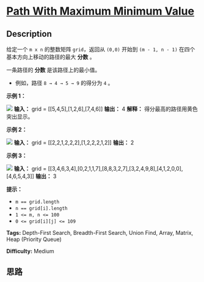 # [Path With Maximum Minimum Value][title]

## Description

给定一个 `m x n` 的整数矩阵 `grid`，返回从 `(0,0)` 开始到 `(m - 1, n - 1)` 在四个基本方向上移动的路径的最大
**分数** 。

一条路径的 **分数** 是该路径上的最小值。

  * 例如，路径 `8 → 4 → 5 → 9` 的得分为 `4` 。



**示例 1：**

![](https://assets.leetcode.com/uploads/2021/08/05/maxgrid1.jpg)
            **输入：** grid = [[5,4,5],[1,2,6],[7,4,6]]    **输出：** 4    **解释：** 得分最高的路径用黄色突出显示。     

**示例 2：**

![](https://assets.leetcode.com/uploads/2021/08/05/maxgrid2.jpg)
            **输入：** grid = [[2,2,1,2,2,2],[1,2,2,2,1,2]]    **输出：** 2

**示例 3：**

![](https://assets.leetcode.com/uploads/2021/08/05/maxgrid3.jpg)
            **输入：** grid = [[3,4,6,3,4],[0,2,1,1,7],[8,8,3,2,7],[3,2,4,9,8],[4,1,2,0,0],[4,6,5,4,3]]    **输出：** 3



**提示：**

  * `m == grid.length`
  * `n == grid[i].length`
  * `1 <= m, n <= 100`
  * `0 <= grid[i][j] <= 109`




**Tags:** Depth-First Search, Breadth-First Search, Union Find, Array, Matrix, Heap (Priority Queue)

**Difficulty:** Medium

## 思路

[title]: https://leetcode-cn.com/problems/path-with-maximum-minimum-value
